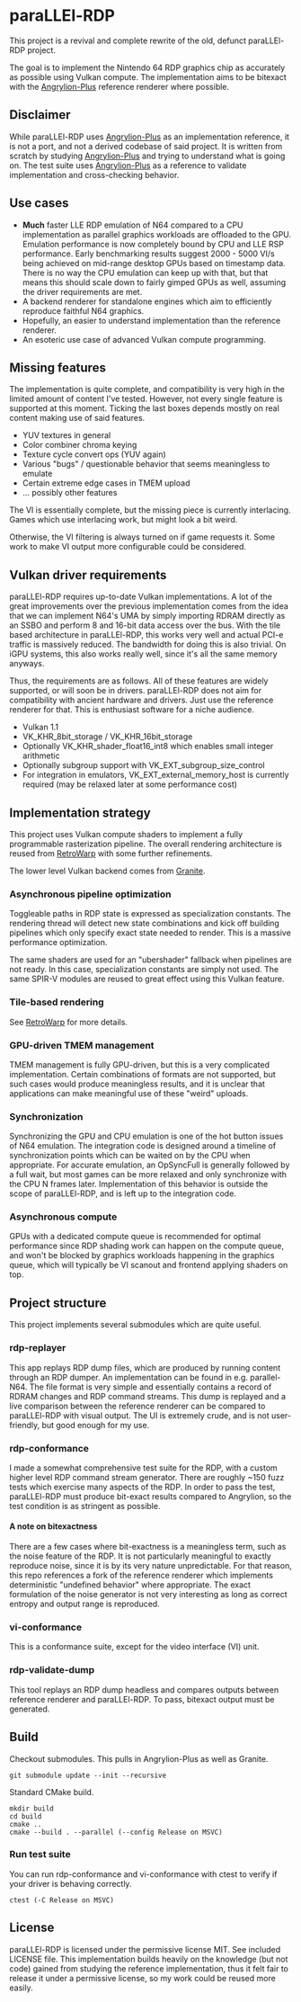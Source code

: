 # paraLLEl-RDP

This project is a revival and complete rewrite of the old, defunct paraLLEl-RDP project.

The goal is to implement the Nintendo 64 RDP graphics chip as accurately as possible using Vulkan compute.
The implementation aims to be bitexact with the
[Angrylion-Plus](https://github.com/ata4/angrylion-rdp-plus) reference renderer where possible.

## Disclaimer

While paraLLEl-RDP uses [Angrylion-Plus](https://github.com/ata4/angrylion-rdp-plus)
as an implementation reference, it is not a port, and not a derived codebase of said project.
It is written from scratch by studying [Angrylion-Plus](https://github.com/ata4/angrylion-rdp-plus)
and trying to understand what is going on.
The test suite uses [Angrylion-Plus](https://github.com/ata4/angrylion-rdp-plus) as a reference
to validate implementation and cross-checking behavior.

## Use cases

- **Much** faster LLE RDP emulation of N64 compared to a CPU implementation
  as parallel graphics workloads are offloaded to the GPU.
  Emulation performance is now completely bound by CPU and LLE RSP performance.
  Early benchmarking results suggest 2000 - 5000 VI/s being achieved on mid-range desktop GPUs based on timestamp data.
  There is no way the CPU emulation can keep up with that, but that means this should
  scale down to fairly gimped GPUs as well, assuming the driver requirements are met.
- A backend renderer for standalone engines which aim to efficiently reproduce faithful N64 graphics.
- Hopefully, an easier to understand implementation than the reference renderer.
- An esoteric use case of advanced Vulkan compute programming.

## Missing features

The implementation is quite complete, and compatibility is very high in the limited amount of content I've tested.
However, not every single feature is supported at this moment.
Ticking the last boxes depends mostly on real content making use of said features.

- YUV textures in general
- Color combiner chroma keying
- Texture cycle convert ops (YUV again)
- Various "bugs" / questionable behavior that seems meaningless to emulate
- Certain extreme edge cases in TMEM upload
- ... possibly other features

The VI is essentially complete, but the missing piece is currently interlacing.
Games which use interlacing work, but might look a bit weird.

Otherwise, the VI filtering is always turned on if game requests it.
Some work to make VI output more configurable could be considered.

## Vulkan driver requirements

paraLLEl-RDP requires up-to-date Vulkan implementations. A lot of the great improvements over the previous implementation
comes from the idea that we can implement N64's UMA by simply importing RDRAM directly as an SSBO and perform 8 and 16-bit
data access over the bus. With the tile based architecture in paraLLEl-RDP, this works very well and actual
PCI-e traffic is massively reduced. The bandwidth for doing this is also trivial. On iGPU systems, this also works really well, since
it's all the same memory anyways.

Thus, the requirements are as follows. All of these features are widely supported, or will soon be in drivers.
paraLLEl-RDP does not aim for compatibility with ancient hardware and drivers.
Just use the reference renderer for that. This is enthusiast software for a niche audience.

- Vulkan 1.1
- VK_KHR_8bit_storage / VK_KHR_16bit_storage
- Optionally VK_KHR_shader_float16_int8 which enables small integer arithmetic
- Optionally subgroup support with VK_EXT_subgroup_size_control
- For integration in emulators, VK_EXT_external_memory_host is currently required (may be relaxed later at some performance cost)

## Implementation strategy

This project uses Vulkan compute shaders to implement a fully programmable rasterization pipeline.
The overall rendering architecture is reused from [RetroWarp](https://github.com/Themaister/RetroWarp)
with some further refinements.

The lower level Vulkan backend comes from [Granite](https://github.com/Themaister/Granite).

### Asynchronous pipeline optimization

Toggleable paths in RDP state is expressed as specialization constants. The rendering thread will
detect new state combinations and kick off building pipelines which only specify exact state needed to render.
This is a massive performance optimization.

The same shaders are used for an "ubershader" fallback when pipelines are not ready.
In this case, specialization constants are simply not used.
The same SPIR-V modules are reused to great effect using this Vulkan feature.

### Tile-based rendering

See [RetroWarp](https://github.com/Themaister/RetroWarp) for more details.

### GPU-driven TMEM management

TMEM management is fully GPU-driven, but this is a very complicated implementation.
Certain combinations of formats are not supported, but such cases would produce
meaningless results, and it is unclear that applications can make meaningful use of these "weird" uploads.

### Synchronization

Synchronizing the GPU and CPU emulation is one of the hot button issues of N64 emulation.
The integration code is designed around a timeline of synchronization points which can be waited on by the CPU
when appropriate. For accurate emulation, an OpSyncFull is generally followed by a full wait,
but most games can be more relaxed and only synchronize with the CPU N frames later.
Implementation of this behavior is outside the scope of paraLLEl-RDP, and is left up to the integration code.

### Asynchronous compute

GPUs with a dedicated compute queue is recommended for optimal performance since
RDP shading work can happen on the compute queue, and won't be blocked by graphics workloads happening
in the graphics queue, which will typically be VI scanout and frontend applying shaders on top.

## Project structure

This project implements several submodules which are quite useful.

### rdp-replayer

This app replays RDP dump files, which are produced by running content through an RDP dumper.
An implementation can be found in e.g. parallel-N64. The file format is very simple and essentially
contains a record of RDRAM changes and RDP command streams.
This dump is replayed and a live comparison between the reference renderer can be compared to paraLLEl-RDP
with visual output. The UI is extremely crude, and is not user-friendly, but good enough for my use.

### rdp-conformance

I made a somewhat comprehensive test suite for the RDP, with a custom higher level RDP command stream generator.
There are roughly ~150 fuzz tests which exercise many aspects of the RDP.
In order to pass the test, paraLLEl-RDP must produce bit-exact results compared to Angrylion,
so the test condition is as stringent as possible.

#### A note on bitexactness

There are a few cases where bit-exactness is a meaningless term, such as the noise feature of the RDP.
It is not particularly meaningful to exactly reproduce noise, since it is by its very nature unpredictable.
For that reason, this repo references a fork of the reference renderer which implements deterministic "undefined behavior"
where appropriate. The exact formulation of the noise generator is not very interesting as long as
correct entropy and output range is reproduced.

### vi-conformance

This is a conformance suite, except for the video interface (VI) unit.

### rdp-validate-dump

This tool replays an RDP dump headless and compares outputs between reference renderer and paraLLEl-RDP.
To pass, bitexact output must be generated.

## Build

Checkout submodules. This pulls in Angrylion-Plus as well as Granite.

```
git submodule update --init --recursive
```

Standard CMake build.

```
mkdir build
cd build
cmake ..
cmake --build . --parallel (--config Release on MSVC)
```

### Run test suite

You can run rdp-conformance and vi-conformance with ctest to verify if your driver is behaving correctly.

```
ctest (-C Release on MSVC)
```

## License

paraLLEl-RDP is licensed under the permissive license MIT. See included LICENSE file.
This implementation builds heavily on the knowledge (but not code) gained from studying the reference implementation,
thus it felt fair to release it under a permissive license, so my work could be reused more easily.
